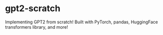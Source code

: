# gpt2-scratch
Implementing GPT2 from scratch! Built with PyTorch, pandas, HuggingFace transformers library, and more!
